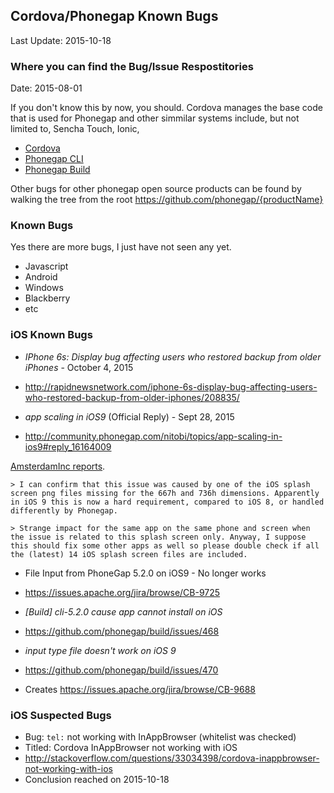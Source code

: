 ## Cordova/Phonegap Known Bugs ##
Last Update: 2015-10-18

### Where you can find the Bug/Issue Respostitories ###
Date: 2015-08-01

If you don't know this by now, you should. Cordova manages the base code that is used for Phonegap and other simmilar systems include, but not limited to, Sencha Touch, Ionic, 

* [Cordova](https://issues.apache.org/jira/browse/CB/?selectedTab=com.atlassian.jira.jira-projects-plugin:issues-panel)
* [Phonegap CLI](https://github.com/phonegap/phonegap-cli/issues)
* [Phonegap Build](https://github.com/phonegap/build/issues/)

Other bugs for other phonegap open source products can be found by walking the tree from the root https://github.com/phonegap/{productName}


### Known Bugs ###

Yes there are more bugs, I just have not seen any yet. 

- Javascript 
- Android
- Windows
- Blackberry
- etc

### iOS Known Bugs ###

* *IPhone 6s: Display bug affecting users who restored backup from older iPhones* - October 4, 2015
* http://rapidnewsnetwork.com/iphone-6s-display-bug-affecting-users-who-restored-backup-from-older-iphones/208835/

* *app scaling in iOS9* (Official Reply) - Sept 28, 2015
* http://community.phonegap.com/nitobi/topics/app-scaling-in-ios9#reply_16164009

[AmsterdamInc reports](http://community.phonegap.com/nitobi/topics/app-scaling-in-ios9#reply_16153350).

    > I can confirm that this issue was caused by one of the iOS splash screen png files missing for the 667h and 736h dimensions. Apparently in iOS 9 this is now a hard requirement, compared to iOS 8, or handled differently by Phonegap.

    > Strange impact for the same app on the same phone and screen when the issue is related to this splash screen only. Anyway, I suppose this should fix some other apps as well so please double check if all the (latest) 14 iOS splash screen files are included. 

* File Input from PhoneGap 5.2.0 on iOS9 - No longer works
* https://issues.apache.org/jira/browse/CB-9725

* *[Build] cli-5.2.0 cause app cannot install on iOS*
* https://github.com/phonegap/build/issues/468

* *input type file doesn't work on iOS 9*
* https://github.com/phonegap/build/issues/470
* Creates https://issues.apache.org/jira/browse/CB-9688

### iOS Suspected Bugs ###

* Bug: `tel:` not working with InAppBrowser (whitelist was checked)
* Titled: Cordova InAppBrowser not working with iOS
* http://stackoverflow.com/questions/33034398/cordova-inappbrowser-not-working-with-ios
* Conclusion reached on 2015-10-18

